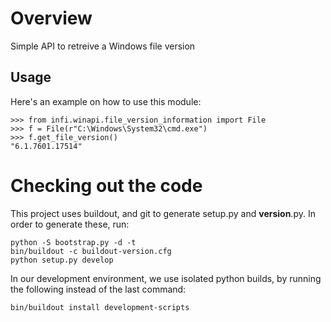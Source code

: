 Overview
========

Simple API to retreive a Windows file version

Usage
-----

Here's an example on how to use this module:

    >>> from infi.winapi.file_version_information import File
    >>> f = File(r"C:\Windows\System32\cmd.exe")
    >>> f.get_file_version()
    "6.1.7601.17514"

Checking out the code
=====================

This project uses buildout, and git to generate setup.py and __version__.py.
In order to generate these, run:

    python -S bootstrap.py -d -t
    bin/buildout -c buildout-version.cfg
    python setup.py develop

In our development environment, we use isolated python builds, by running the following instead of the last command:

    bin/buildout install development-scripts

